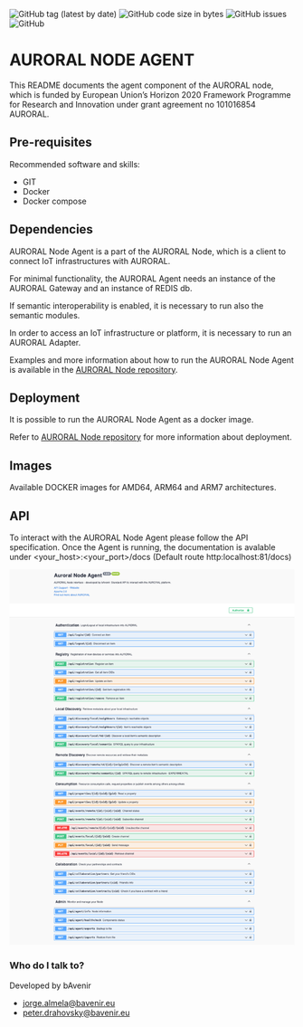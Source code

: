 ![GitHub tag (latest by date)](https://img.shields.io/github/v/tag/AuroralH2020/auroral-node-agent)
![GitHub code size in bytes](https://img.shields.io/github/languages/code-size/AuroralH2020/auroral-node-agent)
![GitHub issues](https://img.shields.io/github/issues-raw/AuroralH2020/auroral-node-agent)
![GitHub](https://img.shields.io/github/license/AuroralH2020/auroral-node-agent)

# AURORAL NODE AGENT #

This README documents the agent component of the AURORAL node, which is funded by European Union’s Horizon 2020 Framework Programme for Research and Innovation under grant agreement no 101016854 AURORAL.

## Pre-requisites ##

Recommended software and skills:

- GIT
- Docker
- Docker compose 

## Dependencies ##

AURORAL Node Agent is a part of the AURORAL Node, which is a client to connect IoT infrastructures with AURORAL.

For minimal functionality, the AURORAL Agent needs an instance of the AURORAL Gateway and an instance of REDIS db.

If semantic interoperability is enabled, it is necessary to run also the semantic modules.

In order to access an IoT infrastructure or platform, it is necessary to run an AURORAL Adapter.

Examples and more information about how to run the AURORAL Node Agent is available in the [AURORAL Node repository](https://github.com/AuroralH2020/auroral-node/wiki).

## Deployment ##

It is possible to run the AURORAL Node Agent as a docker image.

Refer to [AURORAL Node repository](https://github.com/AuroralH2020/auroral-node/wiki) for more information about deployment.

## Images ##

Available DOCKER images for AMD64, ARM64 and ARM7 architectures.

## API ##

To interact with the AURORAL Node Agent please follow the API specification. Once the Agent is running, the documentation is avalable under <your_host>:<your_port>/docs (Default route http:localhost:81/docs)

![SWAGGER API](src/docs/swagger.png?raw=true)

### Who do I talk to? ###

Developed by bAvenir

* jorge.almela@bavenir.eu
* peter.drahovsky@bavenir.eu